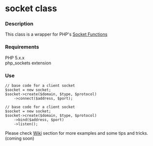 # socket class

### Description

This class is a wrapper for PHP's [Socket Functions](http://www.php.net/manual/en/ref.sockets.php)

### Requirements

PHP 5.x.x  
php_sockets extension

### Use

	// base code for a client socket
	$socket = new socket;
	$socket->create($domain, $type, $protocol)
		->connect($address, $port);

	// base code for a client socket
	$socket = new socket;
	$socket->create($domain, $type, $protocol)
		->bind($address, $port)
		->listen();

Please check [Wiki](https://github.com/godvsdeity/sockets/wiki) section for more examples and some tips and tricks. (coming soon)